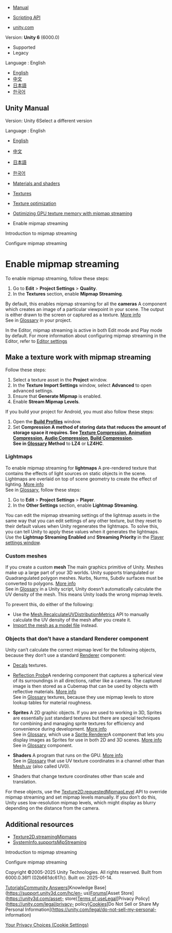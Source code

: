 [](https://docs.unity3d.com)

  * [Manual](../Manual/index.html)
  * [Scripting API](../ScriptReference/index.html)

  * [unity.com](https://unity.com/)

Version: **Unity 6** (6000.0)

  * Supported
  * Legacy

Language : English

  * [English](/Manual/TextureStreaming-use.html)
  * [中文](/cn/current/Manual/TextureStreaming-use.html)
  * [日本語](/ja/current/Manual/TextureStreaming-use.html)
  * [한국어](/kr/current/Manual/TextureStreaming-use.html)

[](https://docs.unity3d.com)

## Unity Manual

Version: Unity 6Select a different version

Language : English

  * [English](/Manual/TextureStreaming-use.html)
  * [中文](/cn/current/Manual/TextureStreaming-use.html)
  * [日本語](/ja/current/Manual/TextureStreaming-use.html)
  * [한국어](/kr/current/Manual/TextureStreaming-use.html)

  * [Materials and shaders](materials-and-shaders.html)
  * [Textures](Textures-landing.html)
  * [Texture optimization](TextureLoading.html)
  * [Optimizing GPU texture memory with mipmap streaming](TextureStreaming.html)
  * Enable mipmap streaming

[](TextureStreaming-introduction.html)

Introduction to mipmap streaming

[](TextureStreaming-configure.html)

Configure mipmap streaming

# Enable mipmap streaming

To enable mipmap streaming, follow these steps:

  1. Go to **Edit** > **Project Settings** > **Quality**.
  2. In the **Textures** section, enable **Mipmap Streaming**.

By default, this enables mipmap streaming for all the **cameras** A component
which creates an image of a particular viewpoint in your scene. The output is
either drawn to the screen or captured as a texture. [More
info](CamerasOverview.html)  
See in [Glossary](Glossary.html#Camera) in your project.

In the Editor, mipmap streaming is active in both Edit mode and Play mode by
default. For more information about configuring mipmap streaming in the
Editor, refer to [Editor settings](class-EditorManager.html)

## Make a texture work with mipmap streaming

Follow these steps:

  1. Select a texture asset in the **Project** window.
  2. In the **Texture Import Settings** window, select **Advanced** to open advanced settings.
  3. Ensure that **Generate Mipmap** is enabled.
  4. Enable **Stream Mipmap Levels**.

If you build your project for Android, you must also follow these steps:

  1. Open the [**Build Profiles**](build-profiles.html) window.
  2. Set ****Compression** A method of storing data that reduces the amount of storage space it requires. See [Texture Compression](class-TextureImporterOverride), [Animation Compression](class-AnimationClip.html#AssetProperties), [Audio Compression](class-AudioClip.html), [Build Compression](ReducingFilesize.html).  
See in [Glossary](Glossary.html#compression) Method** to **LZ4** or **LZ4HC**.

### Lightmaps

To enable mipmap streaming for **lightmaps** A pre-rendered texture that
contains the effects of light sources on static objects in the scene.
Lightmaps are overlaid on top of scene geometry to create the effect of
lighting. [More info](Lightmapping.html)  
See in [Glossary](Glossary.html#Lightmap), follow these steps:

  1. Go to **Edit** > **Project Settings** > **Player**.
  2. In the **Other Settings** section, enable **Lightmap Streaming**.

You can edit the mipmap streaming settings of the lightmap assets in the same
way that you can edit settings of any other texture, but they reset to their
default values when Unity regenerates the lightmaps. To solve this, you can
tell Unity to apply these values when it generates the lightmaps. Use the
**Lightmap Streaming Enabled** and **Streaming Priority** in the [Player
settings window](class-PlayerSettings.html).

### Custom meshes

If you create a custom **mesh** The main graphics primitive of Unity. Meshes
make up a large part of your 3D worlds. Unity supports triangulated or
Quadrangulated polygon meshes. Nurbs, Nurms, Subdiv surfaces must be converted
to polygons. [More info](mesh.html)  
See in [Glossary](Glossary.html#Mesh) in a Unity script, Unity doesn’t
automatically calculate the UV density of the mesh. This means Unity loads the
wrong mipmap levels.

To prevent this, do either of the following:

  * Use the [Mesh.RecalculateUVDistributionMetrics](../ScriptReference/Mesh.RecalculateUVDistributionMetrics.html) API to manually calculate the UV density of the mesh after you create it.
  * [Import the mesh as a model file](ImportingModelFiles.html) instead.

### Objects that don’t have a standard Renderer component

Unity can’t calculate the correct mipmap level for the following objects,
because they don’t use a standard [Renderer](../ScriptReference/Renderer.html)
component:

  * [Decals](visual-effects-decals.html) textures.
  * [Reflection Probe](ReflectionProbes.html)A rendering component that captures a spherical view of its surroundings in all directions, rather like a camera. The captured image is then stored as a Cubemap that can be used by objects with reflective materials. [More info](class-ReflectionProbe.html)  
See in [Glossary](Glossary.html#ReflectionProbe) textures, because they use
mipmap levels to store lookup tables for material roughness.

  * **Sprites** A 2D graphic objects. If you are used to working in 3D, Sprites are essentially just standard textures but there are special techniques for combining and managing sprite textures for efficiency and convenience during development. [More info](sprite/sprite-landing.html)  
See in [Glossary](Glossary.html#Sprite), which use a [Sprite
Renderer](sprite/renderer/renderer-landing.html)A component that lets you
display images as Sprites for use in both 2D and 3D scenes. [More
info](sprite/renderer/renderer-landing.html)  
See in [Glossary](Glossary.html#SpriteRenderer) component.

  * **Shaders** A program that runs on the GPU. [More info](Shaders.html)  
See in [Glossary](Glossary.html#Shader) that use UV texture coordinates in a
channel other than [Mesh.uv](../ScriptReference/Mesh-uv.html) (also called
UV0).

  * Shaders that change texture coordinates other than scale and translation.

For these objects, use the
[Texture2D.requestedMipmapLevel](../ScriptReference/Texture2D-requestedMipmapLevel.html)
API to override mipmap streaming and set mipmap levels manually. If you don’t
do this, Unity uses low-resolution mipmap levels, which might display as
blurry depending on the distance from the camera.

## Additional resources

  * [Texture2D.streamingMipmaps](../ScriptReference/Texture2D-streamingMipmaps.html)
  * [SystemInfo.supportsMipStreaming](../ScriptReference/SystemInfo-supportsMipStreaming.html)

[](TextureStreaming-introduction.html)

Introduction to mipmap streaming

[](TextureStreaming-configure.html)

Configure mipmap streaming

Copyright ©2005-2025 Unity Technologies. All rights reserved. Built from
6000.0.36f1 (02b661dc617c). Built on: 2025-01-14.

[Tutorials](https://learn.unity.com/)[Community
Answers](https://answers.unity3d.com)[Knowledge
Base](https://support.unity3d.com/hc/en-
us)[Forums](https://forum.unity3d.com)[Asset Store](https://unity3d.com/asset-
store)[Terms of
use](https://docs.unity3d.com/Manual/TermsOfUse.html)[Legal](https://unity.com/legal)[Privacy
Policy](https://unity.com/legal/privacy-
policy)[Cookies](https://unity.com/legal/cookie-policy)[Do Not Sell or Share
My Personal Information](https://unity.com/legal/do-not-sell-my-personal-
information)

[Your Privacy Choices (Cookie Settings)](javascript:void\(0\);)

